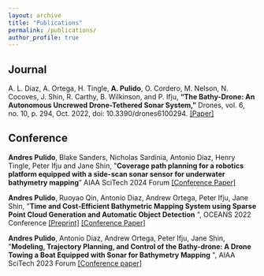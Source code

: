 ```yaml
---
layout: archive
title: "Publications"
permalink: /publications/
author_profile: true
---
```


## Journal
A. L. Diaz, A. Ortega, H. Tingle, **A. Pulido**, O. Cordero, M. Nelson, N. Cocoves, J. Shin, R. Carthy, B. Wilkinson, and P. Ifju, **“The Bathy-Drone: An Autonomous Uncrewed Drone-Tethered Sonar System,”** Drones, vol. 6, no. 10, p. 294, Oct. 2022, doi: 10.3390/drones6100294.
[[Paper]](https://www.mdpi.com/2504-446X/6/10/294) 

## Conference
**Andres Pulido**, Blake Sanders, Nicholas Sardinia, Antonio Diaz, Henry Tingle, Peter Ifju and Jane Shin, "**Coverage path planning for a robotics platform equipped with a side-scan sonar sensor for underwater bathymetry mapping**” AIAA SciTech 2024 Forum [[Conference Paper]](https://arc.aiaa.org/doi/10.2514/6.2024-1204) 

**Andres Pulido**, Ruoyao Qin, Antonio Diaz, Andrew Ortega, Peter Ifju, Jane Shin, "**Time and Cost-Efficient Bathymetric Mapping System using Sparse Point Cloud Generation and Automatic Object Detection** ", OCEANS 2022 Conference [[Preprint]](https://arxiv.org/abs/2210.10263) [[Conference Paper]](https://ieeexplore-ieee-org.lp.hscl.ufl.edu/document/9977073) 
 
**Andres Pulido**, Antonio Diaz, Andrew Ortega, Peter Ifju, Jane Shin, "**Modeling, Trajectory Planning, and Control of the Bathy-drone: A Drone Towing a Boat Equipped with Sonar for Bathymetry Mapping** ", AIAA SciTech 2023 Forum [[Conference paper]](https://arc.aiaa.org/doi/10.2514/6.2023-1811) 